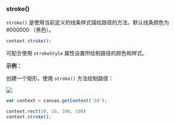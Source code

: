 ### stroke()

`stroke()` 是使用当前定义的线条样式描绘路径的方法，默认线条颜色为 #000000 （黑色）。

```js
context.stroke();
```
可配合使用 `strokeStyle` 属性设置所绘制路径的颜色和样式。

**示例：**

创建一个矩形，使用 `stroke()` 方法绘制路径：

![](/img/game/canvas/stroke-001.png)


```js
var context = canvas.getContext('2d');

context.rect(10, 10, 200, 100)
context.stroke();
```
